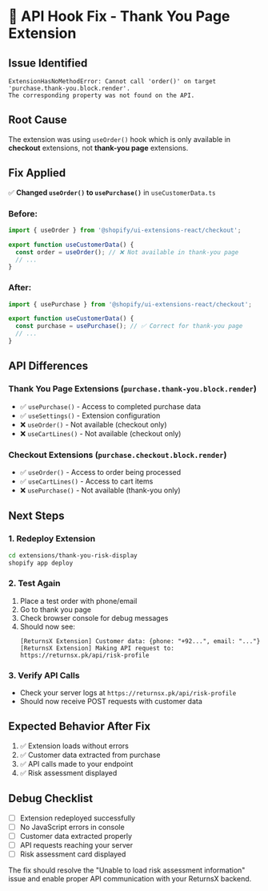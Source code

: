 # 🔧 API Hook Fix - Thank You Page Extension

## Issue Identified
```
ExtensionHasNoMethodError: Cannot call 'order()' on target 'purchase.thank-you.block.render'. 
The corresponding property was not found on the API.
```

## Root Cause
The extension was using `useOrder()` hook which is only available in **checkout** extensions, not **thank-you page** extensions.

## Fix Applied
✅ **Changed `useOrder()` to `usePurchase()`** in `useCustomerData.ts`

### Before:
```typescript
import { useOrder } from '@shopify/ui-extensions-react/checkout';

export function useCustomerData() {
  const order = useOrder(); // ❌ Not available in thank-you page
  // ...
}
```

### After:
```typescript
import { usePurchase } from '@shopify/ui-extensions-react/checkout';

export function useCustomerData() {
  const purchase = usePurchase(); // ✅ Correct for thank-you page
  // ...
}
```

## API Differences

### Thank You Page Extensions (`purchase.thank-you.block.render`)
- ✅ `usePurchase()` - Access to completed purchase data
- ✅ `useSettings()` - Extension configuration
- ❌ `useOrder()` - Not available (checkout only)
- ❌ `useCartLines()` - Not available (checkout only)

### Checkout Extensions (`purchase.checkout.block.render`)
- ✅ `useOrder()` - Access to order being processed
- ✅ `useCartLines()` - Access to cart items
- ❌ `usePurchase()` - Not available (thank-you only)

## Next Steps

### 1. Redeploy Extension
```bash
cd extensions/thank-you-risk-display
shopify app deploy
```

### 2. Test Again
1. Place a test order with phone/email
2. Go to thank you page
3. Check browser console for debug messages
4. Should now see:
   ```
   [ReturnsX Extension] Customer data: {phone: "+92...", email: "..."}
   [ReturnsX Extension] Making API request to: https://returnsx.pk/api/risk-profile
   ```

### 3. Verify API Calls
- Check your server logs at `https://returnsx.pk/api/risk-profile`
- Should now receive POST requests with customer data

## Expected Behavior After Fix
1. ✅ Extension loads without errors
2. ✅ Customer data extracted from purchase
3. ✅ API calls made to your endpoint
4. ✅ Risk assessment displayed

## Debug Checklist
- [ ] Extension redeployed successfully
- [ ] No JavaScript errors in console
- [ ] Customer data extracted properly
- [ ] API requests reaching your server
- [ ] Risk assessment card displayed

The fix should resolve the "Unable to load risk assessment information" issue and enable proper API communication with your ReturnsX backend.